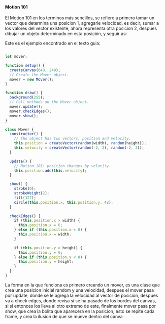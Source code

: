 #### Motion 101 

El Motion 101 en los terminos más sencillos, se refiere a primero tomar un vector que determina una posicion 1, agregarle velocidad, es decir, sumar a los valores del vector existente, ahora representa otra posicion 2, despues dibujar un objeto determinado en esta posición, y seguir asi 

Este es el ejemplo encontrado en el texto guia:

``` js

let mover;

function setup() {
  createCanvas(640, 240);
  // Create the Mover object.
  mover = new Mover();
}

function draw() {
  background(255);
  // Call methods on the Mover object.
  mover.update();
  mover.checkEdges();
  mover.show();
}

class Mover {
  constructor() {
    // The object has two vectors: position and velocity.
    this.position = createVector(random(width), random(height));
    this.velocity = createVector(random(-2, 2), random(-2, 2));
  }

  update() {
    // Motion 101: position changes by velocity.
    this.position.add(this.velocity);
  }

  show() {
    stroke(0);
    strokeWeight(2);
    fill(127);
    circle(this.position.x, this.position.y, 48);
  }

  checkEdges() {
    if (this.position.x > width) {
      this.position.x = 0;
    } else if (this.position.x < 0) {
      this.position.x = width;
    }

    if (this.position.y > height) {
      this.position.y = 0;
    } else if (this.position.y < 0) {
      this.position.y = height;
    }
  }
}

```

La forma en la que funciona es primero creando un mover, es una clase que crea una posicion inicial random y una velocidad, despues el mover pasa por update, donde se le agrega la velocidad al vector de posicion, despues va a check edges, donde revisa si se ha pasado de los bordes del canvas, si si entonces los lleva al otro extremo de este, finalmente mover pasa por show, que crea la bolita que aparecera en la posicion, esto se repite cada frame, y crea la ilusion de que se mueve dentro del canva
